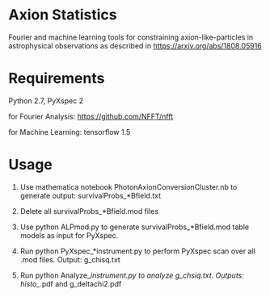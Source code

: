 # Axion Statistics
Fourier and machine learning tools for constraining axion-like-particles in astrophysical observations as described in https://arxiv.org/abs/1808.05916 

# Requirements

Python 2.7, PyXspec 2

for Fourier Analysis: https://github.com/NFFT/nfft

for Machine Learning: tensorflow 1.5

# Usage

1. Use mathematica notebook PhotonAxionConversionCluster.nb to generate output: survivalProbs_*Bfield.txt

2. Delete all survivalProbs_*Bfield.mod files

3. Use python ALPmod.py to generate survivalProbs_*Bfield.mod table models as input for PyXspec.

4. Run python PyXspec_*instrument.py to perform PyXspec scan over all .mod files. Output: g_chisq.txt 

5. Run python Analyze_*instrument.py to analyze g_chsiq.txt. Outputs: histo_*.pdf and g_deltachi2.pdf
